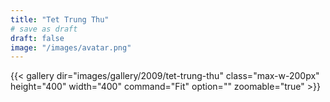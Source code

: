 ```yaml
---
title: "Tet Trung Thu"
# save as draft
draft: false
image: "/images/avatar.png"
---
```


{{< gallery dir="images/gallery/2009/tet-trung-thu" class="max-w-200px" height="400" width="400" command="Fit" option="" zoomable="true" >}}
